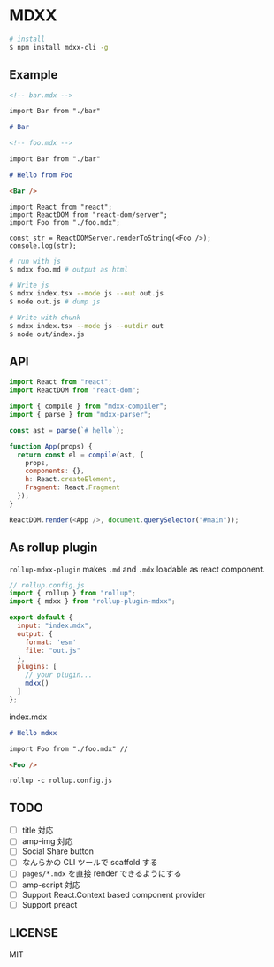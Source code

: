 # MDXX

```bash
# install
$ npm install mdxx-cli -g
```

## Example

```md
<!-- bar.mdx -->

import Bar from "./bar"

# Bar
```

```md
<!-- foo.mdx -->

import Bar from "./bar"

# Hello from Foo

<Bar />
```

```tsx
import React from "react";
import ReactDOM from "react-dom/server";
import Foo from "./foo.mdx";

const str = ReactDOMServer.renderToString(<Foo />);
console.log(str);
```

```bash
# run with js
$ mdxx foo.md # output as html

# Write js
$ mdxx index.tsx --mode js --out out.js
$ node out.js # dump js

# Write with chunk
$ mdxx index.tsx --mode js --outdir out
$ node out/index.js
```

## API

```js
import React from "react";
import ReactDOM from "react-dom";

import { compile } from "mdxx-compiler";
import { parse } from "mdxx-parser";

const ast = parse(`# hello`);

function App(props) {
  return const el = compile(ast, {
    props,
    components: {},
    h: React.createElement,
    Fragment: React.Fragment
  });
}

ReactDOM.render(<App />, document.querySelector("#main"));
```

## As rollup plugin

`rollup-mdxx-plugin` makes `.md` and `.mdx` loadable as react component.

```js
// rollup.config.js
import { rollup } from "rollup";
import { mdxx } from "rollup-plugin-mdxx";

export default {
  input: "index.mdx",
  output: {
    format: 'esm'
    file: "out.js"
  },
  plugins: [
    // your plugin...
    mdxx()
  ]
};
```

index.mdx

```md
# Hello mdxx

import Foo from "./foo.mdx" //

<Foo />
```

`rollup -c rollup.config.js`

## TODO

- [ ] title 対応
- [ ] amp-img 対応
- [ ] Social Share button
- [ ] なんらかの CLI ツールで scaffold する
- [ ] `pages/*.mdx` を直接 render できるようにする
- [ ] amp-script 対応
- [ ] Support React.Context based component provider
- [ ] Support preact

## LICENSE

MIT
